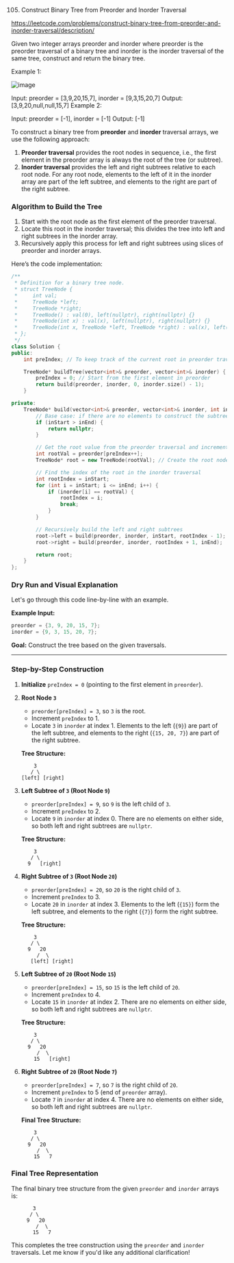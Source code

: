 105. Construct Binary Tree from Preorder and Inorder Traversal

https://leetcode.com/problems/construct-binary-tree-from-preorder-and-inorder-traversal/description/

Given two integer arrays preorder and inorder where preorder is the preorder traversal of a binary tree and inorder is the inorder traversal of the same tree, construct and return the binary tree.

 

Example 1:

![image](https://github.com/user-attachments/assets/ff4269ba-0c9c-4426-ada7-e95695bdfc29)

Input: preorder = [3,9,20,15,7], inorder = [9,3,15,20,7]
Output: [3,9,20,null,null,15,7]
Example 2:

Input: preorder = [-1], inorder = [-1]
Output: [-1]

To construct a binary tree from **preorder** and **inorder** traversal arrays, we use the following approach:

1. **Preorder traversal** provides the root nodes in sequence, i.e., the first element in the preorder array is always the root of the tree (or subtree).
2. **Inorder traversal** provides the left and right subtrees relative to each root node. For any root node, elements to the left of it in the inorder array are part of the left subtree, and elements to the right are part of the right subtree.

### Algorithm to Build the Tree

1. Start with the root node as the first element of the preorder traversal.
2. Locate this root in the inorder traversal; this divides the tree into left and right subtrees in the inorder array.
3. Recursively apply this process for left and right subtrees using slices of preorder and inorder arrays.

Here’s the code implementation:

```cpp
/**
 * Definition for a binary tree node.
 * struct TreeNode {
 *     int val;
 *     TreeNode *left;
 *     TreeNode *right;
 *     TreeNode() : val(0), left(nullptr), right(nullptr) {}
 *     TreeNode(int x) : val(x), left(nullptr), right(nullptr) {}
 *     TreeNode(int x, TreeNode *left, TreeNode *right) : val(x), left(left), right(right) {}
 * };
 */
class Solution {
public:
    int preIndex; // To keep track of the current root in preorder traversal

    TreeNode* buildTree(vector<int>& preorder, vector<int>& inorder) {
        preIndex = 0; // Start from the first element in preorder
        return build(preorder, inorder, 0, inorder.size() - 1);
    }

private:
    TreeNode* build(vector<int>& preorder, vector<int>& inorder, int inStart, int inEnd) {
        // Base case: if there are no elements to construct the subtree
        if (inStart > inEnd) {
            return nullptr;
        }

        // Get the root value from the preorder traversal and increment the index
        int rootVal = preorder[preIndex++];
        TreeNode* root = new TreeNode(rootVal); // Create the root node

        // Find the index of the root in the inorder traversal
        int rootIndex = inStart;
        for (int i = inStart; i <= inEnd; i++) {
            if (inorder[i] == rootVal) {
                rootIndex = i;
                break;
            }
        }

        // Recursively build the left and right subtrees
        root->left = build(preorder, inorder, inStart, rootIndex - 1);
        root->right = build(preorder, inorder, rootIndex + 1, inEnd);

        return root;
    }
};
```

### Dry Run and Visual Explanation

Let's go through this code line-by-line with an example.

**Example Input:**
```cpp
preorder = {3, 9, 20, 15, 7};
inorder = {9, 3, 15, 20, 7};
```

**Goal:** Construct the tree based on the given traversals.

---

### Step-by-Step Construction

1. **Initialize** `preIndex = 0` (pointing to the first element in `preorder`).

2. **Root Node `3`**
   - `preorder[preIndex] = 3`, so `3` is the root.
   - Increment `preIndex` to 1.
   - Locate `3` in `inorder` at index 1. Elements to the left (`{9}`) are part of the left subtree, and elements to the right (`{15, 20, 7}`) are part of the right subtree.

   **Tree Structure:**
   ```
       3
      / \
   [left] [right]
   ```

3. **Left Subtree of `3` (Root Node `9`)**
   - `preorder[preIndex] = 9`, so `9` is the left child of `3`.
   - Increment `preIndex` to 2.
   - Locate `9` in `inorder` at index 0. There are no elements on either side, so both left and right subtrees are `nullptr`.

   **Tree Structure:**
   ```
       3
      / \
     9   [right]
   ```

4. **Right Subtree of `3` (Root Node `20`)**
   - `preorder[preIndex] = 20`, so `20` is the right child of `3`.
   - Increment `preIndex` to 3.
   - Locate `20` in `inorder` at index 3. Elements to the left (`{15}`) form the left subtree, and elements to the right (`{7}`) form the right subtree.

   **Tree Structure:**
   ```
       3
      / \
     9   20
        /  \
      [left] [right]
   ```

5. **Left Subtree of `20` (Root Node `15`)**
   - `preorder[preIndex] = 15`, so `15` is the left child of `20`.
   - Increment `preIndex` to 4.
   - Locate `15` in `inorder` at index 2. There are no elements on either side, so both left and right subtrees are `nullptr`.

   **Tree Structure:**
   ```
       3
      / \
     9   20
        /  \
       15   [right]
   ```

6. **Right Subtree of `20` (Root Node `7`)**
   - `preorder[preIndex] = 7`, so `7` is the right child of `20`.
   - Increment `preIndex` to 5 (end of `preorder` array).
   - Locate `7` in `inorder` at index 4. There are no elements on either side, so both left and right subtrees are `nullptr`.

   **Final Tree Structure:**
   ```
       3
      / \
     9   20
        /  \
       15   7
   ```

### Final Tree Representation

The final binary tree structure from the given `preorder` and `inorder` arrays is:

```
       3
      / \
     9   20
        /  \
       15   7
```

This completes the tree construction using the `preorder` and `inorder` traversals. Let me know if you'd like any additional clarification!
